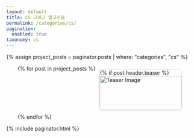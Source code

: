 ```yaml
---
layout: default
title: CS 그리고 알고리즘
permalink: /categories/cs/
pagination: 
  enabled: true
taxonomy: cs
---
```

{% assign project_posts = paginator.posts | where: "categories", "cs" %}

<div class="card-container" style="display: flex; flex-wrap: wrap; margin-left: 30px;">
  {% for post in project_posts %}
  <div class="card" style="width: calc(50% - 20px); margin: 10px; border: 1px solid #ddd; border-radius: 8px; overflow: hidden; box-shadow: 0 2px 5px rgba(0, 0, 0, 0.1);">
    {% if post.header.teaser %}
    <div class="card-image" style="max-height: 200px; overflow: hidden;">
      <img src="{{ post.header.teaser }}" alt="Teaser Image" style="width: 100%; object-fit: cover;">
    </div>
    {% endif %}
    <div class="card-content" style="padding: 15px;">
      <h2 style="font-size: 18px; margin: 0;">
        <a href="{{ site.baseurl }}{{ post.url }}" style="text-decoration: none; color: #333;">{{ post.title }}</a>
      </h2>
    </div>
  </div>
  {% endfor %}
</div>

{% include paginator.html %}
